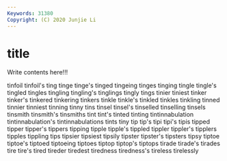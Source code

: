 ```yaml
---
Keywords: 31380
Copyright: (C) 2020 Junjie Li
---
```


# title

Write contents here!!!
 
tinfoil 
tinfoil's 
ting
tinge 
tinge's 
tinged 
tingeing 
tinges 
tinging 
tingle 
tingle's 
tingled 
tingles
tingling 
tingling's 
tinglings 
tingly 
tings 
tinier 
tiniest 
tinker 
tinker's 
tinkered
tinkering 
tinkers 
tinkle 
tinkle's 
tinkled 
tinkles 
tinkling 
tinned 
tinnier 
tinniest
tinning 
tinny 
tins 
tinsel 
tinsel's 
tinselled 
tinselling 
tinsels 
tinsmith 
tinsmith's
tinsmiths 
tint 
tint's 
tinted 
tinting 
tintinnabulation 
tintinnabulation's 
tintinnabulations 
tints 
tiny
tip 
tip's 
tipi 
tipi's 
tipis 
tipped 
tipper 
tipper's 
tippers 
tipping
tipple 
tipple's 
tippled 
tippler 
tippler's 
tipplers 
tipples 
tippling 
tips 
tipsier
tipsiest 
tipsily 
tipster 
tipster's 
tipsters 
tipsy 
tiptoe 
tiptoe's 
tiptoed 
tiptoeing
tiptoes 
tiptop 
tiptop's 
tiptops 
tirade 
tirade's 
tirades 
tire 
tire's 
tired
tireder 
tiredest 
tiredness 
tiredness's 
tireless 
tirelessly 

